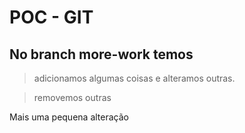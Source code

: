 # POC - GIT

## No branch more-work temos

> adicionamos algumas coisas e alteramos outras.

> removemos outras

Mais uma pequena alteração

